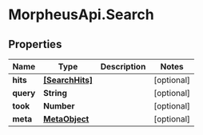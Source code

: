 # MorpheusApi.Search

## Properties

Name | Type | Description | Notes
------------ | ------------- | ------------- | -------------
**hits** | [**[SearchHits]**](SearchHits.md) |  | [optional] 
**query** | **String** |  | [optional] 
**took** | **Number** |  | [optional] 
**meta** | [**MetaObject**](MetaObject.md) |  | [optional] 


